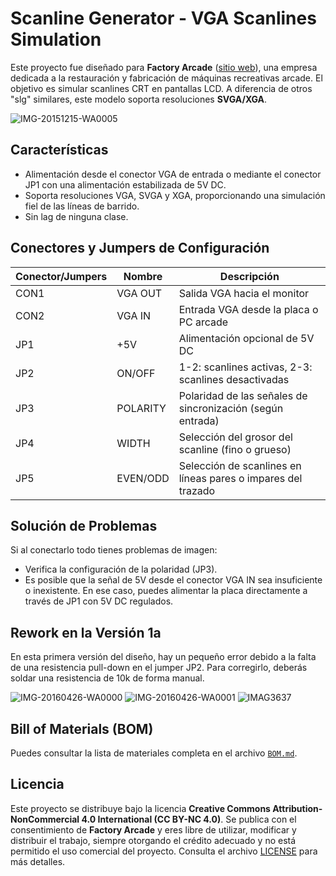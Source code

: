 # Scanline Generator - VGA Scanlines Simulation

Este proyecto fue diseñado para **Factory Arcade** ([sitio web](https://www.factoryarcade.es/)), una empresa dedicada a la restauración y fabricación de máquinas recreativas arcade. El objetivo es simular scanlines CRT en pantallas LCD. A diferencia de otros "slg" similares, este modelo soporta resoluciones **SVGA/XGA**.

![IMG-20151215-WA0005](https://github.com/user-attachments/assets/3bf72a7b-6e77-4fea-be2c-e7b2a4ed85e0)

## Características

- Alimentación desde el conector VGA de entrada o mediante el conector JP1 con una alimentación estabilizada de 5V DC.
- Soporta resoluciones VGA, SVGA y XGA, proporcionando una simulación fiel de las líneas de barrido.
- Sin lag de ninguna clase.
  
## Conectores y Jumpers de Configuración

| Conector/Jumpers | Nombre      | Descripción |
|------------------|-------------|-------------|
| CON1             | VGA OUT     | Salida VGA hacia el monitor |
| CON2             | VGA IN      | Entrada VGA desde la placa o PC arcade |
| JP1              | +5V         | Alimentación opcional de 5V DC |
| JP2              | ON/OFF      | 1-2: scanlines activas, 2-3: scanlines desactivadas |
| JP3              | POLARITY    | Polaridad de las señales de sincronización (según entrada) |
| JP4              | WIDTH       | Selección del grosor del scanline (fino o grueso) |
| JP5              | EVEN/ODD    | Selección de scanlines en líneas pares o impares del trazado |

## Solución de Problemas

Si al conectarlo todo tienes problemas de imagen:
- Verifica la configuración de la polaridad (JP3).
- Es posible que la señal de 5V desde el conector VGA IN sea insuficiente o inexistente. En ese caso, puedes alimentar la placa directamente a través de JP1 con 5V DC regulados.

## Rework en la Versión 1a

En esta primera versión del diseño, hay un pequeño error debido a la falta de una resistencia pull-down en el jumper JP2. Para corregirlo, deberás soldar una resistencia de 10k de forma manual.

![IMG-20160426-WA0000](https://github.com/user-attachments/assets/c169e3b7-078b-4e0b-8db1-8410eff73a20)
![IMG-20160426-WA0001](https://github.com/user-attachments/assets/e5d092f3-7717-4853-927b-8371a36ab30c)
![IMAG3637](https://github.com/user-attachments/assets/f70ed3a6-bd02-4568-b4b4-7be5ab5abe71)

## Bill of Materials (BOM)

Puedes consultar la lista de materiales completa en el archivo [`BOM.md`](./BOM.md).

## Licencia

Este proyecto se distribuye bajo la licencia **Creative Commons Attribution-NonCommercial 4.0 International (CC BY-NC 4.0)**. Se publica con el consentimiento de **Factory Arcade** y eres libre de utilizar, modificar y distribuir el trabajo, siempre otorgando el crédito adecuado y no está permitido el uso comercial del proyecto. Consulta el archivo [LICENSE](./LICENSE) para más detalles.
